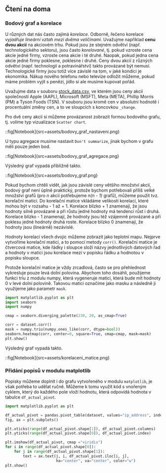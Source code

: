 ## Čtení na doma

### Bodový graf a korelace

U různých dat nás často zajímá *korelace*. Odborně, řečeno korelace *vyjadřuje lineární vztah mezi dvěma veličinami*. Uvažujme například **cenu dvou akcií** na akciovém trhu. Pokud jsou ze stejném odvětví (např. technologického sektoru), jsou často *korelované*, tj. pokud vzroste cena akcie jedné firmy, vzroste cena akcie i té druhé. Naopak, pokud jedna cena akcie jedné firmy poklesne, poklesne i druhé. Ceny dvou akcií z různých odvětví (např. technologií a potravinářství) takto provázané být nemusí. Technologické firmy jsou totiž více závislé na tom, v jaké kondici je ekonomika. Nákup nového telefonu nebo televize odložit můžeme, pokud máme problém vyjít s penězi, jídlo si ale musíme kupovat pořád.

Uvažujme data v souboru [stock_data.csv](stock_data.csv), ve kterém jsou ceny akcií společností Apple (AAPL), Microsoft (MSFT), Meta (META), Phillip Morris (PM) a Tyson Foods (TSN). V souboru jsou kromě cen v absolutní hodnotě i procentuální změny cen, a to ve sloupcích s koncovkou `_change`. 

Pro dvě ceny akcií si můžeme provázanost zobrazit formou bodového grafu, tj. volíme typ vizualizace `Scatter chart`.

::fig[Notebook]{src=assets/bodovy_graf_nastaveni.png}

U typu agregace musíme nastavit `Don't summarize`, jinak bychom v grafu měli pouze jeden bod.

::fig[Notebook]{src=assets/bodovy_graf_agregace.png}

Výsledný graf vypadá přibližně takto.

::fig[Notebook]{src=assets/bodovy_graf.png}

Pokud bychom chtěli vidět, jak jsou závislé ceny většího množství akcií, bodový graf není úplně praktický, protože bychom potřebovali příliš velké množství grafů (pro *n* akcií potřebujeme *n(n - 1)* grafů), můžeme použít tvz. korelační matici. Do korelační matice vkládáme velikosti korelací, které mohou být v rozsahu - 1 až + 1. Korelace blízko + 1 znamenají, že jsou hodnoty silně provázané a při růstu jedné hodnoty má tendenci růst i druhá. Korelace blízko - 1 znamenají, že hodnoty jsou též vzájemně provázané a při poklesu jedné hodnoty druhá roste. Korelace blízko 0 znamenají, že hodnoty jsou (lineárně) nezávislé.

Hodnoty korelací všech dvojic můžeme zobrazit jako teplotní mapu. Nejprve vytvoříme korelační matici, a to pomocí metody `corr()`. Korelační matice je čtvercová matice, kde řádky i sloupce složí názvy jednotlivých datových řad a hodnoty v matici jsou korelace mezi v popisku řádku a hodnotou v popisku sloupce.

Protože korelační matice je vždy zrcadlová, často se pro přehlednost vykresluje pouze levá dolní polovina. Abychom toho dosáhli, použijeme funkci triu z modulu numpy, která vygeneruje matici, která bude mít hodnoty 0 v levé dolní polovině. Takovou matici označíme jako masku a následně ji využijeme jako parametr `mask`.

```py
import matplotlib.pyplot as plt
import seaborn
import numpy

cmap = seaborn.diverging_palette(230, 20, as_cmap=True)

corr = dataset.corr()
mask = numpy.triu(numpy.ones_like(corr, dtype=bool))
seaborn.heatmap(corr, center=0, square=True, cmap=cmap, mask=mask)
plt.show()
```

Výsledný graf vypadá takto.

::fig[Notebook]{src=assets/korelaceni_matice.png}


### Přidání popisů v modulu matplotlib

Popisky můžeme doplnit i do grafu vytvořeného v modulu `matplotlib`, je však potřeba to udělat ručně. Můžeme k tomu využít kód s vnořeným cyklem, který do každého pole vloží hodnotu, která odpovídá hodnota v tabulce `df_actual_pivot`.

```py
import matplotlib.pyplot as plt

df_actual_pivot = pandas.pivot_table(dataset, values="ip_address", index="marketing_channel", columns="age_group", aggfunc=len)
fig, ax = plt.subplots()

plt.xticks(range(df_actual_pivot.shape[1]), df_actual_pivot.columns)
plt.yticks(range(df_actual_pivot.shape[0]), df_actual_pivot.index)

plt.imshow(df_actual_pivot, cmap ="viridis")
for i in range(df_actual_pivot.shape[0]):
    for j in range(df_actual_pivot.shape[1]):
        text = ax.text(j, i, df_actual_pivot.iloc[i, j],
                       ha="center", va="center", color="w")
plt.show()
```
